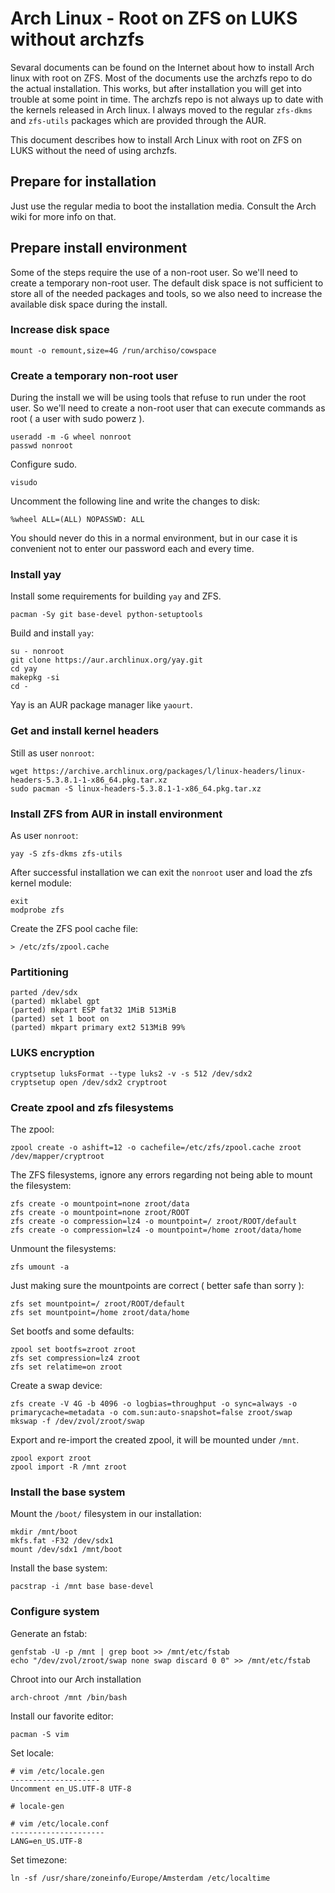 # Arch Linux - Root on ZFS on LUKS without archzfs

Sevaral documents can be found on the Internet about how to install Arch linux with root on ZFS. Most of the documents use the archzfs repo to do the actual installation. This works, but after installation you will get into trouble at some point in time. The archzfs repo is not always up to date with the kernels released in Arch linux. I always moved to the regular `zfs-dkms` and `zfs-utils` packages which are provided through the AUR.

This document describes how to install Arch Linux with root on ZFS on LUKS without the need of using archzfs.

## Prepare for installation

Just use the regular media to boot the installation media. Consult the Arch wiki for more info on that.

## Prepare install environment

Some of the steps require the use of a non-root user. So we'll need to create a temporary non-root user.
The default disk space is not sufficient to store all of the needed packages and tools, so we also need to increase the available disk space during the install.

### Increase disk space

    mount -o remount,size=4G /run/archiso/cowspace

### Create a temporary non-root user

During the install we will be using tools that refuse to run under the root user. So we'll need to create a non-root user that can execute commands as root ( a user with sudo powerz ).

    useradd -m -G wheel nonroot
    passwd nonroot

Configure sudo.

    visudo


Uncomment the following line and write the changes to disk:

    %wheel ALL=(ALL) NOPASSWD: ALL

You should never do this in a normal environment, but in our case it is convenient not to enter our password each and every time.

### Install yay

Install some requirements for building `yay` and ZFS.

    pacman -Sy git base-devel python-setuptools

Build and install `yay`:

    su - nonroot
    git clone https://aur.archlinux.org/yay.git
    cd yay
    makepkg -si
    cd -

Yay is an AUR package manager like `yaourt`.

### Get and install kernel headers

Still as user `nonroot`:

    wget https://archive.archlinux.org/packages/l/linux-headers/linux-headers-5.3.8.1-1-x86_64.pkg.tar.xz
    sudo pacman -S linux-headers-5.3.8.1-1-x86_64.pkg.tar.xz

### Install ZFS from AUR in install environment

As user `nonroot`:

    yay -S zfs-dkms zfs-utils

After successful installation we can exit the `nonroot` user and load the zfs kernel module:

    exit
    modprobe zfs

Create the ZFS pool cache file:

    > /etc/zfs/zpool.cache

### Partitioning

    parted /dev/sdx
    (parted) mklabel gpt
    (parted) mkpart ESP fat32 1MiB 513MiB
    (parted) set 1 boot on
    (parted) mkpart primary ext2 513MiB 99%

### LUKS encryption

    cryptsetup luksFormat --type luks2 -v -s 512 /dev/sdx2
    cryptsetup open /dev/sdx2 cryptroot

### Create zpool and zfs filesystems

The zpool:

    zpool create -o ashift=12 -o cachefile=/etc/zfs/zpool.cache zroot /dev/mapper/cryptroot

The ZFS filesystems, ignore any errors regarding not being able to mount the filesystem:

    zfs create -o mountpoint=none zroot/data
    zfs create -o mountpoint=none zroot/ROOT
    zfs create -o compression=lz4 -o mountpoint=/ zroot/ROOT/default
    zfs create -o compression=lz4 -o mountpoint=/home zroot/data/home

Unmount the filesystems:

    zfs umount -a

Just making sure the mountpoints are correct ( better safe than sorry ):

    zfs set mountpoint=/ zroot/ROOT/default
    zfs set mountpoint=/home zroot/data/home

Set bootfs and some defaults:

    zpool set bootfs=zroot zroot
    zfs set compression=lz4 zroot
    zfs set relatime=on zroot

Create a swap device:

    zfs create -V 4G -b 4096 -o logbias=throughput -o sync=always -o primarycache=metadata -o com.sun:auto-snapshot=false zroot/swap
    mkswap -f /dev/zvol/zroot/swap

Export and re-import the created zpool, it will be mounted under `/mnt`.

    zpool export zroot
    zpool import -R /mnt zroot

### Install the base system

Mount the `/boot/` filesystem in our installation:

    mkdir /mnt/boot
    mkfs.fat -F32 /dev/sdx1
    mount /dev/sdx1 /mnt/boot

Install the base system:

    pacstrap -i /mnt base base-devel


### Configure system

Generate an fstab:

    genfstab -U -p /mnt | grep boot >> /mnt/etc/fstab
    echo "/dev/zvol/zroot/swap none swap discard 0 0" >> /mnt/etc/fstab

Chroot into our Arch installation

    arch-chroot /mnt /bin/bash

Install our favorite editor:

    pacman -S vim

Set locale:

    # vim /etc/locale.gen
    --------------------
    Uncomment en_US.UTF-8 UTF-8

    # locale-gen

    # vim /etc/locale.conf
    ---------------------
    LANG=en_US.UTF-8

Set timezone:

    ln -sf /usr/share/zoneinfo/Europe/Amsterdam /etc/localtime
